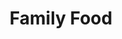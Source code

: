 ---
title: "Family Food"
type: "thumb"
weight: 3
draft: false
url_sml: "/images/design/Family_food_design"
url_lge: "/images/design/Family_food_design_lrg"
alt: "Infographic showing changes in expenditure of food and drink between 2012 and 2015"
---